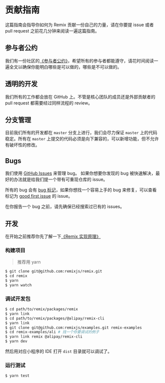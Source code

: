 # 贡献指南

这篇指南会指导你如何为 Remix 贡献一份自己的力量，请在你要提 issue 或者 pull request 之前花几分钟来阅读一遍这篇指南。

## 参与者公约

我们有一份社区的[《参与者公约》](/CONTRIBUTING.md)，希望所有的参与者都能遵守，请花时间阅读一遍全文以确保你能明白哪些是可以做的，哪些是不可以做的。

## 透明的开发

我们所有的工作都会放在 GitHub 上。不管是核心团队的成员还是外部贡献者的 pull request 都需要经过同样流程的 review。

## 分支管理

目前我们所有的开发都在 `master` 分支上进行，我们会尽力保证 `master` 上的代码稳定。所有在 `master` 上提交的代码必须是向下兼容的，可以新增功能，但不允许有破坏性的修改。

## Bugs

我们使用 [GitHub Issues](https://code.alipay.com/remix/remix/issues) 来管理 bug。 如果你想要你发现的 bug 被快速解决，最好的办法就是给我们提一个带有可重现仓库的 issue。

所有的 bug 会有 [bug 标记](https://code.alipay.com/remix/remix/issues?q=is%3Aissue+is%3Aopen+label%3Abug)，如果你想找一个容易上手的 bug 来修复，可以查看标记为 [good first issue](https://code.alipay.com/remix/remix/issues?q=is%3Aissue+is%3Aclosed+label%3A%22good+first+issue%22) 的 issue。

在你报告一个 bug 之前，请先确保已经搜索过已有的 issues。

## 开发

在开始之前推荐你先了解一下[《Remix 实现原理》](https://remixjs.org/advanced-guide/implementation-notes)

### 构建项目

> 推荐用 yarn

```bash
$ git clone git@github.com:remixjs/remix.git
$ cd remix
$ yarn
$ yarn watch
```

### 调试开发包

```bash
$ cd path/to/remix/packages/remix
$ yarn link
$ cd path/to/remix/packages/@alipay/remix-cli
$ yarn link
$ git clone git@github.com:remixjs/examples.git remix-examples
$ cd remix-examples/ali # 找一个你要调试的例子
$ yarn link remix @alipay/remix-cli
$ yarn dev
```

然后用对应小程序的 IDE 打开 `dist` 目录就可以调试了。

### 运行测试

```javascript
$ yarn test
```
